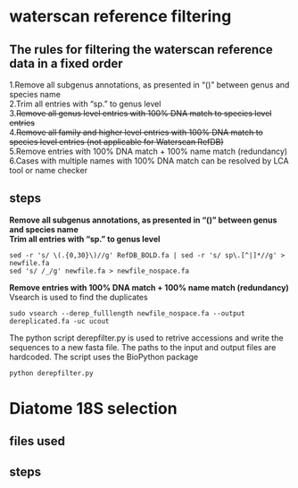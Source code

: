 # waterscan reference filtering
## The rules for filtering the waterscan reference data in a fixed order
1.Remove all subgenus annotations, as presented in “()” between genus and species name<br />
2.Trim all entries with “sp.” to genus level<br />
3.~~Remove all genus level entries with 100% DNA match to species level entries<br />~~
4.~~Remove all family and higher level entries with 100% DNA match to species level entries (not applicable for Waterscan RefDB)~~<br />
5.Remove entries with 100% DNA match + 100% name match (redundancy)<br />
6.Cases with multiple names with 100% DNA match can be resolved by LCA tool or name checker<br />

## steps
**Remove all subgenus annotations, as presented in “()” between genus and species name**<br />
**Trim all entries with “sp.” to genus level**<br />
```
sed -r 's/ \(.{0,30}\)//g' RefDB_BOLD.fa | sed -r 's/ sp\.[^|]*//g' > newfile.fa
sed 's/ /_/g' newfile.fa > newfile_nospace.fa
```
**Remove entries with 100% DNA match + 100% name match (redundancy)**<br />
Vsearch is used to find the duplicates<br />
```
sudo vsearch --derep_fulllength newfile_nospace.fa --output dereplicated.fa -uc ucout
```
The python script derepfilter.py is used to retrive accessions and write the sequences to a new fasta file. The paths to the input and output files are hardcoded. The script uses the BioPython package
```
python derepfilter.py
```

# Diatome 18S selection
## files used

## steps
